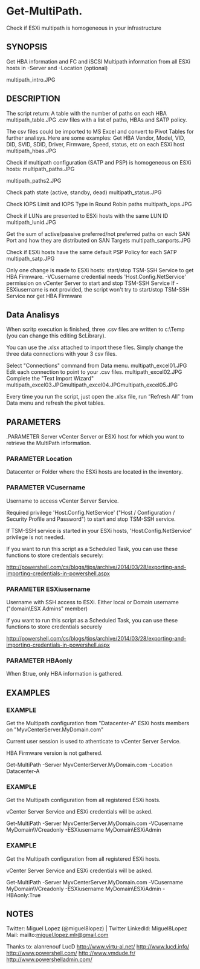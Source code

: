 # Get-MultiPath. 
Check if ESXi multipath is homogeneous in your infrastructure

## SYNOPSIS

  Get HBA information and FC and iSCSI Multipath information from all ESXi hosts in -Server and -Location (optional)

multipath_intro.JPG


## DESCRIPTION

  The script return:
A table with the number of paths on each HBA
multipath_table.JPG
.csv files with a list of paths, HBAs and SATP policy.

  The csv files could be imported to MS Excel and convert to Pivot Tables for further analisys. Here are some examples:
Get HBA Vendor, Model, VID, DID, SVID, SDID, Driver, Firmware, Speed, status, etc on each ESXi host
multipath_hbas.JPG


Check if multipath configuration (SATP and PSP) is homogeneous on ESXi hosts:
multipath_paths.JPG

multipath_paths2.JPG


Check path state (active, standby, dead)
multipath_status.JPG

Check IOPS Limit and IOPS Type in Round Robin paths
multipath_iops.JPG


Check if LUNs are presented to ESXi hosts with the same LUN ID
multipath_lunid.JPG


Get the sum of active/passive preferred/not preferred paths on each SAN Port and how they are distributed on SAN Targets
multipath_sanports.JPG


Check if ESXi hosts have the same default PSP Policy for each SATP
multipath_satp.JPG


Only one change is made to ESXi hosts: start/stop TSM-SSH Service to get HBA Firmware.
-VCusername credential needs 'Host.Config.NetService' permission on vCenter Server to start and stop TSM-SSH Service
If -ESXiusername is not provided, the script won't try to start/stop TSM-SSH Service nor get HBA Firmware



## Data Analisys

When scritp execution is finished, three .csv files are written to c:\Temp (you can change this editing $cLibrary).

You can use the .xlsx attached to import these files. Simply change the three data connections with your 3 csv files.

Select "Connections" command from Data menu.
multipath_excel01.JPG
Edit each connection to point to your .csv files.
multipath_excel02.JPG
Complete the "Text Import Wizard"
multipath_excel03.JPGmultipath_excel04.JPGmultipath_excel05.JPG




Every time you run the script, just open the .xlsx file, run “Refresh All” from Data menu and refresh the pivot tables.







## PARAMETERS

.PARAMETER Server
vCenter Server or ESXi host for which you want to retrieve the MultiPath information.





### PARAMETER Location
Datacenter or Folder where the ESXi hosts are located in the inventory.






### PARAMETER VCusername
Username to access vCenter Server Service.



Required privilege 'Host.Config.NetService' ("Host / Configuration / Security Profile and Password") to start and stop TSM-SSH service.



If TSM-SSH service is started in your ESXi hosts, 'Host.Config.NetService' privilege is not needed.




If you want to run this script as a Scheduled Task, you can use these functions to store credentials securely:

http://powershell.com/cs/blogs/tips/archive/2014/03/28/exporting-and-importing-credentials-in-powershell.aspx







### PARAMETER ESXiusername
Username with SSH access to ESXi. Either local or Domain username ("domain\ESX Admins" member)


If you want to run this script as a Scheduled Task, you can use these functions to store credentials securely

http://powershell.com/cs/blogs/tips/archive/2014/03/28/exporting-and-importing-credentials-in-powershell.aspx




### PARAMETER HBAonly
When $true, only HBA information is gathered.













## EXAMPLES

### EXAMPLE
Get the Multipath configuration from "Datacenter-A" ESXi hosts members on "MyvCenterServer.MyDomain.com"

Current user session is used to athenticate to vCenter Server Service.

HBA Firmware version is not gathered.





Get-MultiPath -Server MyvCenterServer.MyDomain.com -Location Datacenter-A







### EXAMPLE

Get the Multipath configuration from all registered ESXi hosts.

vCenter Server Service and ESXi credentials will be asked.





Get-MultiPath -Server MyvCenterServer.MyDomain.com -VCusername MyDomain\VCreadonly -ESXiusername MyDomain\ESXiAdmin






### EXAMPLE

Get the Multipath configuration from all registered ESXi hosts.

vCenter Server Service and ESXi credentials will be asked.





Get-MultiPath -Server MyvCenterServer.MyDomain.com -VCusername MyDomain\VCreadonly -ESXiusername MyDomain\ESXiAdmin -HBAonly:True






## NOTES

Twitter: Miguel Lopez (@miguel8lopez) | Twitter
LinkedId: Miguel8Lopez
Mail: mailto:miguel.lopez.mlr@gmail.com



  Thanks to:
alanrenouf‌
LucD‌
http://www.virtu-al.net/
http://www.lucd.info/
http://www.powershell.com/
http://www.vmdude.fr/
http://www.powershelladmin.com/
